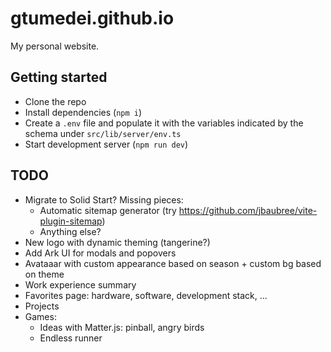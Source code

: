 # gtumedei.github.io

My personal website.

## Getting started

- Clone the repo
- Install dependencies (`npm i`)
- Create a `.env` file and populate it with the variables indicated by the schema under `src/lib/server/env.ts`
- Start development server (`npm run dev`)

## TODO

- Migrate to Solid Start? Missing pieces:
  - Automatic sitemap generator (try https://github.com/jbaubree/vite-plugin-sitemap)
  - Anything else?
- New logo with dynamic theming (tangerine?)
- Add Ark UI for modals and popovers
- Avataaar with custom appearance based on season + custom bg based on theme
- Work experience summary
- Favorites page: hardware, software, development stack, ...
- Projects
- Games:
  - Ideas with Matter.js: pinball, angry birds
  - Endless runner
